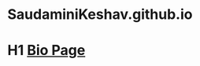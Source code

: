 # SaudaminiKeshav.github.io
# H1 [Bio Page](file:///D:/UCIrvine/Web_Course/SaudaminiKeshav.github.io/index.html)
